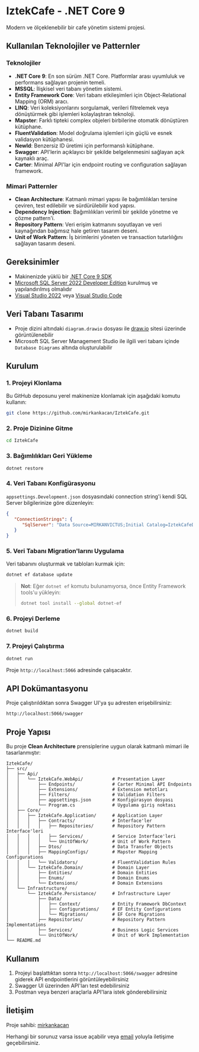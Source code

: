 # IztekCafe - .NET Core 9

Modern ve ölçeklenebilir bir cafe yönetim sistemi projesi.

## Kullanılan Teknolojiler ve Patternler

### Teknolojiler
+ **.NET Core 9**: En son sürüm .NET Core. Platformlar arası uyumluluk ve performans sağlayan projenin temeli.
+ **MSSQL**: İlişkisel veri tabanı yönetim sistemi.
+ **Entity Framework Core**: Veri tabanı etkileşimleri için Object-Relational Mapping (ORM) aracı.
+ **LINQ**: Veri koleksiyonlarını sorgulamak, verileri filtrelemek veya dönüştürmek gibi işlemleri kolaylaştıran teknoloji.
+ **Mapster**: Farklı tipteki complex objeleri birbilerine otomatik dönüştüren kütüphane.
+ **FluentValidation**: Model doğrulama işlemleri için güçlü ve esnek validasyon kütüphanesi.
+ **NewId**: Benzersiz ID üretimi için performanslı kütüphane.
+ **Swagger**: API'lerin açıklayıcı bir şekilde belgelenmesini sağlayan açık kaynaklı araç.
+ **Carter**: Minimal API'lar için endpoint routing ve configuration sağlayan framework.

### Mimari Patternler
+ **Clean Architecture**: Katmanlı mimari yapısı ile bağımlılıkları tersine çeviren, test edilebilir ve sürdürülebilir kod yapısı.
+ **Dependency Injection**: Bağımlılıkları verimli bir şekilde yönetme ve çözme pattern'i.
+ **Repository Pattern**: Veri erişim katmanını soyutlayan ve veri kaynağından bağımsız hale getiren tasarım deseni.
+ **Unit of Work Pattern**: İş birimlerini yöneten ve transaction tutarlılığını sağlayan tasarım deseni.

## Gereksinimler

+ Makinenizde yüklü bir [.NET Core 9 SDK](https://dotnet.microsoft.com/en-us/download/dotnet/9.0)
+ [Microsoft SQL Server 2022 Developer Edition](https://www.microsoft.com/en-us/sql-server/sql-server-downloads) kurulmuş ve yapılandırılmış olmalıdır
+ [Visual Studio 2022](https://visualstudio.microsoft.com/) veya [Visual Studio Code](https://code.visualstudio.com/) 

## Veri Tabanı Tasarımı

+ Proje dizini altındaki `diagram.drawio` dosyası ile [draw.io](https://app.diagrams.net) sitesi üzerinde görüntülenebilir
+ Microsoft SQL Server Management Studio ile ilgili veri tabanı içinde `Database Diagrams` altında oluşturulabilir

## Kurulum 

### 1. Projeyi Klonlama
Bu GitHub deposunu yerel makinenize klonlamak için aşağıdaki komutu kullanın:
```bash
git clone https://github.com/mirkankacan/IztekCafe.git
```

### 2. Proje Dizinine Gitme
```bash
cd IztekCafe
```

### 3. Bağımlılıkları Geri Yükleme
```bash
dotnet restore
```

### 4. Veri Tabanı Konfigürasyonu
`appsettings.Development.json` dosyasındaki connection string'i kendi SQL Server bilgilerinize göre düzenleyin:

```json
{
   "ConnectionStrings": {
      "SqlServer": "Data Source=MIRKANVICTUS;Initial Catalog=IztekCafeDb;User ID=sa;Password=123456aA*;Connect Timeout=30;Encrypt=False;Trust Server Certificate=True;Application Intent=ReadWrite;Multi Subnet Failover=False;"
   }
}
```

### 5. Veri Tabanı Migration'larını Uygulama
Veri tabanını oluşturmak ve tabloları kurmak için:
```bash
dotnet ef database update
```

> **Not**: Eğer `dotnet ef` komutu bulunamıyorsa, önce Entity Framework tools'u yükleyin:
> ```bash
> dotnet tool install --global dotnet-ef
> ```

### 6. Projeyi Derleme
```bash
dotnet build
```

### 7. Projeyi Çalıştırma
```bash
dotnet run
```
Proje `http://localhost:5066` adresinde çalışacaktır.

## API Dokümantasyonu

Proje çalıştırıldıktan sonra Swagger UI'ya şu adresten erişebilirsiniz:
```
http://localhost:5066/swagger
```

## Proje Yapısı

Bu proje **Clean Architecture** prensiplerine uygun olarak katmanlı mimari ile tasarlanmıştır:

```
IztekCafe/
├── src/
│   ├── Api/
│   │   └── IztekCafe.WebApi/           # Presentation Layer
│   │       ├── Endpoints/              # Carter Minimal API Endpoints
│   │       ├── Extensions/             # Extension metotları
│   │       ├── Filters/                # Validation Filters
│   │       ├── appsettings.json        # Konfigürasyon dosyası
│   │       └── Program.cs              # Uygulama giriş noktası
│   ├── Core/
│   │   ├── IztekCafe.Application/      # Application Layer
│   │   │   ├── Contracts/              # Interface'ler
│   │   │   │   ├── Repositories/       # Repository Pattern Interface'leri
│   │   │   │   ├── Services/           # Service Interface'leri
│   │   │   │   └── UnitOfWork/         # Unit of Work Pattern
│   │   │   ├── Dtos/                   # Data Transfer Objects
│   │   │   ├── MappingConfigs/         # Mapster Mapping Configurations
│   │   │   └── Validators/             # FluentValidation Rules
│   │   └── IztekCafe.Domain/           # Domain Layer
│   │       ├── Entities/               # Domain Entities
│   │       ├── Enums/                  # Domain Enums
│   │       └── Extensions/             # Domain Extensions
│   └── Infrastructure/
│       └── IztekCafe.Persistance/      # Infrastructure Layer
│           ├── Data/
│           │   ├── Context/            # Entity Framework DbContext
│           │   ├── Configurations/     # EF Entity Configurations
│           │   └── Migrations/         # EF Core Migrations
│           ├── Repositories/           # Repository Pattern Implementations
│           ├── Services/               # Business Logic Services
│           └── UnitOfWork/             # Unit of Work Implementation
└── README.md
```

## Kullanım

1. Projeyi başlattıktan sonra `http://localhost:5066/swagger` adresine giderek API endpointlerini görüntüleyebilirsiniz
2. Swagger UI üzerinden API'ları test edebilirsiniz
3. Postman veya benzeri araçlarla API'lara istek gönderebilirsiniz

## İletişim

Proje sahibi: [mirkankacan](https://github.com/mirkankacan)

Herhangi bir sorunuz varsa issue açabilir veya [email](mailto:kacanmirkan@gmail.com) yoluyla iletişime geçebilirsiniz.
